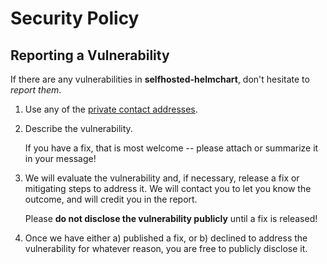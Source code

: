 # Security Policy

## Reporting a Vulnerability

If there are any vulnerabilities in **selfhosted-helmchart**, don't hesitate to _report them_.

1. Use any of the [private contact addresses](https://github.com/vyrtualsynthese/selfhosted-helmchart#support).
2. Describe the vulnerability.

   If you have a fix, that is most welcome -- please attach or summarize it in your message!

3. We will evaluate the vulnerability and, if necessary, release a fix or mitigating steps to address it. We will contact you to let you know the outcome, and will credit you in the report.

   Please **do not disclose the vulnerability publicly** until a fix is released!

4. Once we have either a) published a fix, or b) declined to address the vulnerability for whatever reason, you are free to publicly disclose it.
